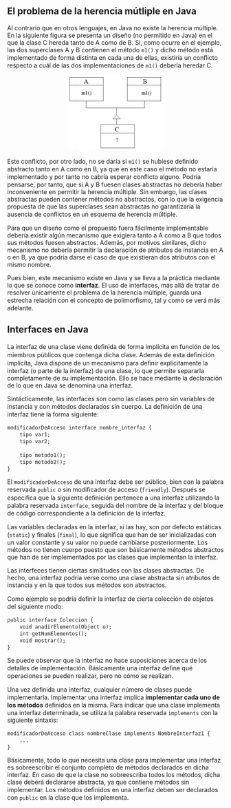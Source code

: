 ## El problema de la herencia mútliple en Java

Al contrario que en otros lenguajes, en Java no existe la herencia múltiple. En la siguiente figura se presenta un diseño (no permitido en Java) en el que la clase C hereda tanto de A como de B. Si, como ocurre en el ejemplo, las dos superclases A y B contienen el método `m1()` y dicho método está implementado de forma distinta en cada una de ellas, existiría un conﬂicto respecto a cuál de las dos implementaciones de `m1()` debería heredar C. 

<p align="center">
  <img src="interfacesImagen01.png">
</p>

Este conﬂicto, por otro lado, no se daría si `m1()` se hubiese deﬁnido abstracto tanto en A como en B, ya que en este caso el método no estaría implementado y por tanto no cabría esperar conﬂicto alguno. Podría pensarse, por tanto, que si A y B fuesen clases abstractas no debería haber inconveniente en permitir la herencia múltiple. Sin embargo, las clases abstractas pueden contener métodos no abstractos, con lo que la exigencia propuesta de que las superclases sean abstractas no garantizaría la ausencia de conﬂictos en un esquema de herencia múltiple.

Para que un diseño como el propuesto fuera fácilmente implementable debería existir algún mecanismo que exigiera tanto a A como a B que todos sus métodos fuesen abstractos. Además, por motivos similares, dicho mecanismo no debería permitir la declaración de atributos de instancia en A o en B, ya que podría darse el caso de que existieran dos atributos con el mismo nombre.

Pues bien, este mecanismo existe en Java y se lleva a la práctica mediante lo que se conoce como __interfaz__. El uso de interfaces, más allá de tratar de resolver únicamente el problema de la herencia múltiple, guarda una estrecha relación con el concepto de polimorﬁsmo, tal y como se verá más adelante.

## Interfaces en Java

La interfaz de una clase viene deﬁnida de forma implícita en función de los miembros públicos que contenga dicha clase. Además de esta deﬁnición implícita, Java dispone de un mecanismo para deﬁnir explícitamente la interfaz (o parte de la interfaz) de una clase, lo que permite separarla completamente de su implementación. Ello se hace mediante la declaración de lo que en Java se denomina una interfaz. 

Sintácticamente, las interfaces son como las clases pero sin variables de instancia y con métodos declarados sin cuerpo. La deﬁnición de una interfaz tiene la forma siguiente:

    modificadorDeAcceso interface nombre_interfaz {
        tipo var1;
        tipo var2;
    
        tipo metodo1();
        tipo metodo2();
    }


El `modificadorDeAcceso` de una interfaz debe ser público, bien con la palabra reservada `public` o sin modiﬁcador de acceso (`friendly`). Después se especiﬁca que la siguiente deﬁnición pertenece a una interfaz utilizando la palabra reservada `interface`, seguida del nombre de la interfaz y del bloque de código correspondiente a la deﬁnición de la interfaz. 

Las variables declaradas en la interfaz, si las hay, son por defecto estáticas (`static`) y ﬁnales (`final`), lo que signiﬁca que han de ser inicializadas con un valor constante y su valor no puede cambiarse posteriormente. Los métodos no tienen cuerpo puesto que son básicamente métodos abstractos que han de ser implementados por las clases que implementan la interfaz.

Las interfeces tienen ciertas similitudes con las clases abstractas. De hecho, una interfaz podría verse como una clase abstracta sin atributos de instancia y en la que todos sus métodos son abstractos.

Como ejemplo se podría deﬁnir la interfaz de cierta colección de objetos del siguiente modo:

    public interface Coleccion {
        void anadirElemento(Object o);
        int getNumElementos();
        void mostrar();
    }

Se puede observar que la interfaz no hace suposiciones acerca de los detalles de implementación. Básicamente una interfaz deﬁne qué operaciones se pueden realizar, pero no cómo se realizan.

Una vez deﬁnida una interfaz, cualquier número de clases puede implementarla. Implementar una interfaz implica __implementar cada uno de los métodos__ deﬁnidos en la misma. Para indicar que una clase implementa una interfaz determinada, se utiliza la palabra reservada `implements` con la siguiente sintaxis:

    modificadorDeAcceso class nombreClase implements NombreInterfaz1 {
        ...
    }

Básicamente, todo lo que necesita una clase para implementar una interfaz es sobreescribir el conjunto completo de métodos declarados en dicha interfaz. En caso de que la clase no sobreescriba todos los métodos, dicha clase deberá declararse abstracta, ya que contiene métodos sin implementar.  Los métodos deﬁnidos en una interfaz deben ser declarados con `public` en la clase que los implementa.















